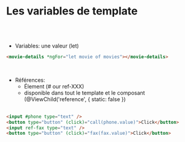 <!-- .slide: class="with-code inconsolata" -->
# Les variables de template
<br><br>

- Variables: une valeur (let)
```html
<movie-details *ngFor="let movie of movies"></movie-details>
```
<!-- .element: class="big-code" -->
<br>

- Références:
    - Élement (# our ref-XXX)
    - disponible dans tout le template et le composant (@ViewChild('reference', { static: false })<br><br>
```html
<input #phone type="text" />
<button type="button" (click)="call(phone.value)">Click</button>
<input ref-fax type="text" />
<button type="button" (click)="fax(fax.value)">Click</button>
```
<!-- .element: class="big-code" -->

